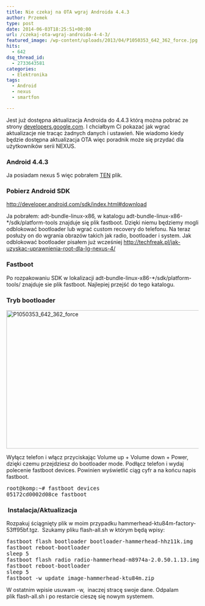 ```yaml
---
title: Nie czekaj na OTA wgraj Androida 4.4.3
author: Przemek
type: post
date: 2014-06-03T18:25:51+00:00
url: /czekaj-ota-wgraj-androida-4-4-3/
featured_image: /wp-content/uploads/2013/04/P1050353_642_362_force.jpg
hits:
  - 642
dsq_thread_id:
  - 2733643581
categories:
  - Elektronika
tags:
  - Android
  - nexus
  - smartfon

---
```

Jest już dostępna aktualizacja Androida do 4.4.3 którą można pobrać ze strony <a href="https://developers.google.com/android/nexus/images#hammerheadktu84m" target="_blank">developers.google.com</a>. I chciałbym Ci pokazać jak wgrać aktualizacje nie tracąc żadnych danych i ustawień. Nie wiadomo kiedy będzie dostępna aktualizacja OTA więc poradnik może się przydać dla użytkowników serii NEXUS.

<!--more-->

### Android 4.4.3

Ja posiadam nexus 5 więc pobrałem <a href="https://dl.google.com/dl/android/aosp/hammerhead-ktu84m-factory-53ff95bf.tgz" target="_blank">TEN</a> plik.

### Pobierz Android SDK

<a href="http://developer.android.com/sdk/index.html#download" target="_blank">http://developer.android.com/sdk/index.html#download</a>

Ja pobrałem: adt-bundle-linux-x86, w katalogu adt-bundle-linux-x86-*/sdk/platform-tools znajduje się plik fastboot. Dzięki niemu będziemy mogli odblokować bootloader lub wgrać custom recovery do telefonu. Na teraz posłuży on do wgrania obrazów takich jak radio, bootloader i system. Jak odblokować bootloader pisałem już wcześniej <a href="http://techfreak.pl/jak-uzyskac-uprawnienia-root-dla-lg-nexus-4/" target="_blank">http://techfreak.pl/jak-uzyskac-uprawnienia-root-dla-lg-nexus-4/</a>

### Fastboot

Po rozpakowaniu SDK w lokalizacji adt-bundle-linux-x86-*/sdk/platform-tools/ znajduje sie plik fastboot. Najlepiej przejść do tego katalogu.

### Tryb bootloader

[<img class="aligncenter size-full wp-image-2858" src="http://techfreak.pl/wp-content/uploads/2013/04/P1050353_642_362_force.jpg" alt="P1050353_642_362_force" width="642" height="362" />][1]

Wyłącz telefon i włącz przyciskając Volume up + Volume down + Power, dzięki czemu przejdziesz do bootloader mode. Podłącz telefon i wydaj polecenie fastboot devices. Powinien wyświetlić ciąg cyfr a na końcu napis fastboot.

<pre>root@komp:~# fastboot devices
05172cd0002d08ce fastboot</pre>

###  Instalacja/Aktualizacja

Rozpakuj ściągnięty plik w moim przypadku hammerhead-ktu84m-factory-53ff95bf.tgz.  Szukamy pliku flash-all.sh w którym będą wpisy:

<pre>fastboot flash bootloader bootloader-hammerhead-hhz11k.img
fastboot reboot-bootloader
sleep 5
fastboot flash radio radio-hammerhead-m8974a-2.0.50.1.13.img
fastboot reboot-bootloader
sleep 5
fastboot -w update image-hammerhead-ktu84m.zip</pre>

W ostatnim wpisie usuwam -w,  inaczej stracę swoje dane. Odpalam plik flash-all.sh i po restarcie cieszę się nowym systemem.

 [1]: http://techfreak.pl/wp-content/uploads/2013/04/P1050353_642_362_force.jpg